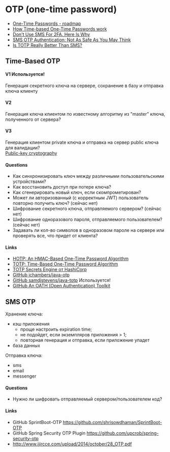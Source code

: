 # OTP (one-time password)

* [One-Time Passwords - roadmap](https://hea-www.harvard.edu/~fine/Tech/otp.html)
* [How Time-based One-Time Passwords work](https://www.freecodecamp.org/news/how-time-based-one-time-passwords-work-and-why-you-should-use-them-in-your-app-fdd2b9ed43c3/)
* [Don't Use SMS For 2FA. Here Is Why](https://www.finextra.com/blogposting/18645/dont-use-sms-for-2fa-here-is-why)
* [SMS OTP Authentication: Not As Safe As You May Think](https://blog.pradeo.com/sms-otp-authentication-not-safe)
* [Is TOTP Really Better Than SMS?](https://jumpcloud.com/blog/totp-sms-2fa)

## Time-Based OTP

#### V1 Используется!
Генерация секретного ключа на сервере, сохранение в базу и отправка ключа клиенту 

#### V2 
Генерация ключа клиентом по известному алгоритму из "master" ключа, полученного от сервера?

#### V3
Генерация клиентом private ключа и отправка на сервер public ключа для валидации? \
[Public-key cryptography](https://en.wikipedia.org/wiki/Public-key_cryptography)

#### Questions

* Как синхронизировать ключ между различными пользовательскими устройствами?
* Как восстановить доступ при потере ключа?
* Как сгенерировать новый ключ, если скомпрометирован? 
* Может ли авторизованный (с корректным JWT) пользователь повторно получить ключ? (сейчас нет)
* Шифрование секретного ключа, отправляемого сервером? (сейчас нет)
* Шифрование одноразового пароля, отправляемого пользователем? (сейчас нет)
* Задавать ли кол-во символов в одноразовом пароле на сервере или проверять все, что придет от клиента?

#### Links

* [HOTP: An HMAC-Based One-Time Password Algorithm](https://tools.ietf.org/html/rfc4226#page-27)
* [TOTP: Time-Based One-Time Password Algorithm](https://tools.ietf.org/html/rfc6238)
* [TOTP Secrets Engine от HashiCorp](https://www.vaultproject.io/docs/secrets/totp)
* [GitHub jchambers/java-otp](https://github.com/jchambers/java-otp)
* [GitHub samdjstevens/java-totp](https://github.com/jchambers/java-otp) Используется!
* [GitHub An OATH (Open Authentication) Toolkit](https://github.com/Tirasa/oathlib)

## SMS OTP

Хранение ключа:
* кэш приложения 
    + проще настроить expiration time; 
    - не подойдет, если экземпляров приложения > 1; 
    - повторная генерация и отправка, если приложение упадет
* база данных

Отправка ключа:
* sms
* email
* messenger

#### Questions

* Нужно ли шифровать отправляемый сервером/пользователем код?

#### Links

* GitHub SprintBoot-OTP https://github.com/shrisowdhaman/SprintBoot-OTP
* GitHub Spring Security OTP Plugin https://github.com/upcrob/spring-security-otp
* http://www.ijircce.com/upload/2014/october/28_OTP.pdf